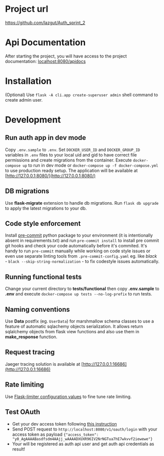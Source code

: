 # Project url
https://github.com/lazgut/Auth_sprint_2

# Api Documentation

After starting the project, you will have access to the project documentation: [localhost:8080/apidocs]( http://localhost:8080/apidocs)

# Installation


(Optional) Use `flask -A cli.app create-superuser admin` shell command to create admin user.

# Development

## Run auth app in dev mode

Copy `.env.sample` to `.env`. Set `DOCKER_USER_ID` and `DOCKER_GROUP_ID` variables in `.env` files to your local uid and gid to have correct file permissions and create migrations from the container. Execute `docker-compose up` to run in dev mode or `docker-compose up -f docker-compose.yml` to use production ready setup. The application will be available at [http://127.0.0.1:8080/](http://127.0.0.1:8080/)

## DB migrations

Use **flask-migrate** extension to handle db migrations. Run `flask db upgrade` to apply the latest migrations to your db.

## Code style enforcement

Install [pre-commit](https://pypi.org/project/pre-commit/) python package to your environment (it is intentionally absent in requirements.txt) and run `pre-commit install` to install pre commit git hooks and check your code automatically before it's commited. It's handy to run `pre-commit` manually while working on code style issues or even use separate linting tools from `.pre-commit-config.yaml` eg. like *black* -  `black --skip-string-normalization` - to fix codestyle issues automatically.

## Running functional tests

Change your current directory to **tests/functional** then copy **.env.sample** to **.env** and execute `docker-compose up tests --no-log-prefix` to run tests.

## Naming conventions
Use **Data** postfix (eg. `UserData`) for marshmallow schema classes to use a feature of automatic sqlachemy objects serialization. It allows return sqlalchemy objects from flask view functions and also use them in **make_response** function.

## Request tracing
Jaeger tracing solution is available at [http://127.0.0.1:16686](http://127.0.0.1:16686)

## Rate limiting
Use [Flask-limiter configuration values](https://flask-limiter.readthedocs.io/en/stable/configuration.html#RATELIMIT_DEFAULT) to fine tune rate limiting.

## Test OAuth
- Get your dev access token following [this instruction](https://yandex.ru/dev/id/doc/dg/oauth/tasks/get-oauth-token.html)
- Send POST request to `http://localhost:8080/v1/oauth/login` with your access token as payload `{"access_token": "y0_AgAAAABasdfsdm4AAjj_wAAAADXUXR96IV2NrNGTua7hE7wkvvf2iewewe"}`
- Your will be registered as auth api user and get auth api credentials as result!
